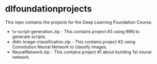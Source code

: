 # dlfoundationprojects
This repo contains the projects for the Deep Learning Foundation Course.

- tv-script-generation.zip - This contains project #3 using RRN to generate scripts.
- dldn-image-classification.zip - This contains project #2 using Convolution Neural Network to classify images.
- NeuralNetwork.zip - This contains project #1 about building 1st neural network.

